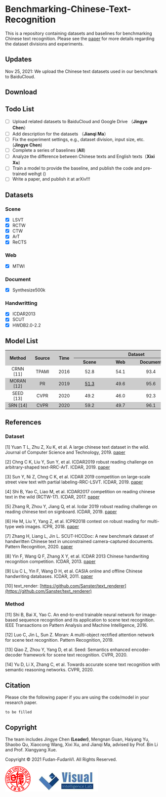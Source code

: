 # Benchmarking-Chinese-Text-Recognition
This is a repository containing datasets and baselines for benchmarking Chinese text recognition. Please see the [paper]() for more details regarding the dataset divisions and experiments.

## Updates
Nov 25, 2021: We upload the Chinese text datasets used in our benchmark to BaiduCloud.

## Download

## Todo List
- [ ] Upload related datasets to BaiduCloud and Google Drive （**Jingye Chen**）
- [ ] Add description for the datasets （**Jianqi Ma**）
- [ ] Fix the experiment settings, e.g., dataset division, input size, etc. (**Jingye Chen**)
- [ ] Complete a series of baselines (**All**)
- [ ] Analyze the difference between Chinese texts and English texts（**Xixi Xu**）
- [ ] Train a model to provide the baseline, and publish the code and pre-trained weihgt ()
- [ ] Write a paper, and publish it at arXiv!!!

## Datasets
### Scene
- [x] LSVT 
- [x] RCTW
- [x] CTW
- [x] ArT
- [x] ReCTS
### Web
- [x] MTWI
### Document
- [x] Synthesize500k
### Handwritting
- [x] ICDAR2013
- [x] SCUT
- [x] HWDB2.0-2.2

## Model List
<table><tbody>
    <tr bgcolor="#CCCCCC">
        <th rowspan="2">&nbsp;&nbsp;Method&nbsp;&nbsp;</th>
        <th rowspan="2">&nbsp;&nbsp;Source&nbsp;&nbsp;</th>
        <th rowspan="2">&nbsp;&nbsp;Time&nbsp;&nbsp;</th>
        <th colspan="4">Dataset</th>
    </tr>
    <tr bgcolor="#CCCCCC">
        <th align="center">&nbsp;&nbsp;&nbsp;&nbsp;&nbsp;&nbsp;Scene&nbsp;&nbsp;&nbsp;&nbsp;&nbsp;&nbsp;</th>
        <th align="center">&nbsp;&nbsp;&nbsp;&nbsp;&nbsp;&nbsp;&nbsp;Web&nbsp;&nbsp;&nbsp;&nbsp;&nbsp;&nbsp;&nbsp;</th>
        <th align="center">&nbsp;&nbsp;Document&nbsp;&nbsp;</th>
        <th align="center">&nbsp;Handwriting&nbsp;</th>
    </tr>
    <tr>
        <td align="center">CRNN [11]</td>
        <td align="center">TPAMI</td>
        <td align="center">2016</td>
        <td align="center">52.8</td>
        <td align="center">54.1</td>
        <td align="center">93.4</td>
        <td align="center">ing</td>
    </tr>
    <tr bgcolor="#CCCCCC">
        <td align="center">MORAN [12]</td>
        <td align="center">PR</td>
        <td align="center">2019</td>
        <td align="center"><a href="./predictions/MORAN/MORAN_scene.txt"><font color=#000000>51.3</a></td>
        <td align="center">49.6</td>
        <td align="center">95.6</td>
        <td align="center">ing</td>
    </tr>
    <tr>
        <td align="center">SEED [13]</td>
        <td align="center">CVPR</td>
        <td align="center">2020</td>
        <td align="center">49.2</td>
        <td align="center">46.0</td>
        <td align="center">92.3</td>
        <td align="center">ing</td>
    </tr>
    <tr  bgcolor="#CCCCCC">
        <td align="center">SRN [14]</td>
        <td align="center">CVPR</td>
        <td align="center">2020</td>
        <td align="center">59.2</td>
        <td align="center">49.7</td>
        <td align="center">96.1</td>
        <td align="center">ing</td>
    </tr>
</table>

## References

### Dataset
[1] Yuan T L, Zhu Z, Xu K, et al. A large chinese text dataset in the wild. Journal of Computer Science and Technology, 2019. [paper](https://github.com/FudanVI/benchmarking-chinese-text-recognition/blob/main/papers/Scene/%E3%80%90CTW%E3%80%91(JCS2019)A%20Large%20Chinese%20Text%20Dataset%20in%20the%20Wild.pdf)

[2] Chng C K, Liu Y, Sun Y, et al. ICDAR2019 robust reading challenge on arbitrary-shaped text-RRC-ArT. ICDAR, 2019. [paper](https://github.com/FudanVI/benchmarking-chinese-text-recognition/blob/main/papers/Scene/%E3%80%90ArT%E3%80%91(ICDAR2019)ICDAR2019%20Robust%20Reading%20Challenge%20on%20Arbitrary-Shaped%20Text%20-%20RRC-ArT.pdf)

[3] Sun Y, Ni Z, Chng C K, et al. ICDAR 2019 competition on large-scale street view text with partial labeling-RRC-LSVT. ICDAR, 2019. [paper](https://github.com/FudanVI/benchmarking-chinese-text-recognition/blob/main/papers/Scene/%E3%80%90LSVT%E3%80%91(ICDAR2019)ICDAR%202019%20Competition%20on%20Large-scale%20Street%20View%20Text%20with%20Partial%20Labeling%20-%20RRC-LSVT.pdf)

[4] Shi B, Yao C, Liao M, et al. ICDAR2017 competition on reading chinese text in the wild (RCTW-17). ICDAR, 2017. [paper](https://github.com/FudanVI/benchmarking-chinese-text-recognition/blob/main/papers/Scene/%E3%80%90RCTW%E3%80%91(ICDAR2017)ICDAR2017%20Competition%20on%20Reading%20Chinese%20Text%20in%20the%20Wild%20(RCTW-17).pdf)

[5] Zhang R, Zhou Y, Jiang Q, et al. Icdar 2019 robust reading challenge on reading chinese text on signboard. ICDAR, 2019. [paper](https://github.com/FudanVI/benchmarking-chinese-text-recognition/blob/main/papers/Scene/%E3%80%90ReCTS%E3%80%91(ICDAR2019)ICDAR%202019%20Robust%20Reading%20Challenge%20on%20Reading%20Chinese%20Text%20on%20Signboard.pdf)

[6] He M, Liu Y, Yang Z, et al. ICPR2018 contest on robust reading for multi-type web images. ICPR, 2018. [paper](https://github.com/FudanVI/benchmarking-chinese-text-recognition/blob/main/papers/Web/%E3%80%90MTWI%E3%80%91(ICPR2018)ICPR2018%20Contest%20on%20Robust%20Reading%20for%20Multi-Type%20Web%20Images.pdf)

[7] Zhang H, Liang L, Jin L. SCUT-HCCDoc: A new benchmark dataset of handwritten Chinese text in unconstrained camera-captured documents. Pattern Recognition, 2020. [paper](https://github.com/FudanVI/benchmarking-chinese-text-recognition/blob/main/papers/Handwriting/%E3%80%90SCUT%E3%80%91(PR2020)SCUT-HCCDoc-%20A%20new%20benchmark%20dataset%20of%20handwritten%20Chinese%20text%20in%20unconstrained%20camera-captured%20documents.pdf)

[8] Yin F, Wang Q F, Zhang X Y, et al. ICDAR 2013 Chinese handwriting recognition competition. ICDAR, 2013. [paper](https://github.com/FudanVI/benchmarking-chinese-text-recognition/blob/main/papers/Handwriting/%E3%80%90ICDAR2013%E3%80%91(ICDAR2013)ICDAR%202013%20Chinese%20Handwriting%20Recognition%20Competition%20.pdf)

[9] Liu C L, Yin F, Wang D H, et al. CASIA online and offline Chinese handwriting databases. ICDAR, 2011. [paper](https://github.com/FudanVI/benchmarking-chinese-text-recognition/blob/main/papers/Handwriting/%E3%80%90HWDB%E3%80%91(ICDAR2011)CASIA%20Online%20and%20Offline%20Chinese%20Handwriting%20Databases.pdf)

[10] text_render: [https://github.com/Sanster/text_renderer](https://github.com/Sanster/text_renderer)

### Method
[11] Shi B, Bai X, Yao C. An end-to-end trainable neural network for image-based sequence recognition and its application to scene text recognition. IEEE Transactions on Pattern Analysis and Machine Intelligence, 2016.

[12] Luo C, Jin L, Sun Z. Moran: A multi-object rectified attention network for scene text recognition. Pattern Recognition, 2019.

[13] Qiao Z, Zhou Y, Yang D, et al. Seed: Semantics enhanced encoder-decoder framework for scene text recognition. CVPR, 2020.

[14] Yu D, Li X, Zhang C, et al. Towards accurate scene text recognition with semantic reasoning networks. CVPR, 2020.

## Citation
Please cite the following paper if you are using the code/model in your research paper.

```
to be filled
```


## Copyright
The team includes Jingye Chen **(Leader)**, Mengnan Guan, Haiyang Yu, Shaobo Qu, Xiaocong Wang, Xixi Xu, and Jianqi Ma, advised by Prof. Bin Li and Prof. Xiangyang Xue.

Copyright © 2021 Fudan-FudanVI. All Rights Reserved.

![Alt text](./images/logo.png)

